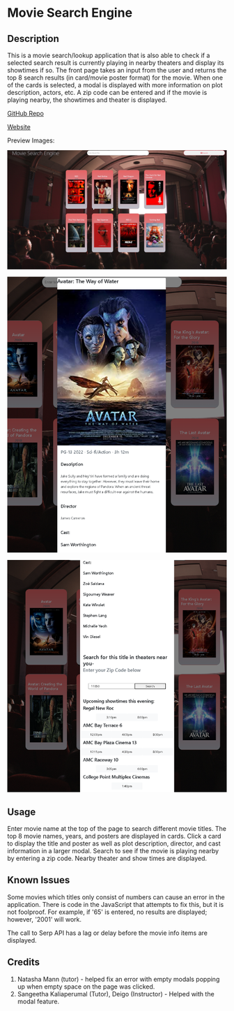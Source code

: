 # Movie Search Engine

## Description

This is a movie search/lookup application that is also able to check if a selected search result is currently playing in nearby theaters and display its showtimes if so. The front page takes an input from the user and returns the top 8 search results (in card/movie poster format) for the movie. When one of the cards is selected, a modal is displayed with more information on plot description, actors, etc. A zip code can be entered and if the movie is playing nearby, the showtimes and theater is displayed.

[GitHub Repo](https://github.com/pvlln/project1-group-awesome)

[Website](https://pvlln.github.io/project1-group-awesome/)

Preview Images:

![Movie Search Engine1](./assets/images/preview1.png)


![Movie Search Engine2](./assets/images/preview2.png)


![Movie Search Engine3](./assets/images/preview3.png)


## Usage

Enter movie name at the top of the page to search different movie titles. The top 8 movie names, years, and posters are displayed in cards. Click a card to display the title and poster as well as plot description, director, and cast information in a larger modal. Search to see if the movie is playing nearby by entering a zip code. Nearby theater and show times are displayed. 

## Known Issues

Some movies which titles only consist of numbers can cause an error in the application. There is code in the JavaScript that attempts to fix this, but it is not foolproof. For example, if '65' is entered, no results are displayed; however, '2001' will work. 

The call to Serp API has a lag or delay before the movie info items are displayed.

## Credits

1. Natasha Mann (tutor) - helped fix an error with empty modals popping up when empty space on the page was clicked.
2. Sangeetha Kaliaperumal (Tutor), Deigo (Instructor) - Helped with the modal feature.
